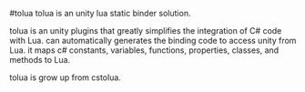 #tolua
tolua is an unity lua static binder solution.

tolua is an unity plugins that greatly simplifies the integration of C# code with Lua. can automatically generates the binding code to access unity from Lua. it maps c# constants,  variables, functions, properties, classes, and methods to Lua.

tolua is grow up from cstolua.  
